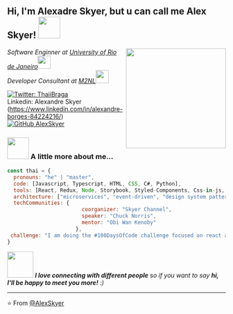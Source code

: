 <h2> Hi, I'm Alexadre Skyer, but u can call me Alex Skyer! <img src="https://media.giphy.com/media/mGcNjsfWAjY5AEZNw6/giphy.gif" width="50"></h2>
<img align='right' src="https://media.giphy.com/media/ieyl9zmCjO4b4t6qoY/giphy.gif" width="230">
<p><em>Software Enginner at <a href="http://www.unb.br">University of Rio de Janeiro</a><img src="https://media.giphy.com/media/fYSnHlufseco8Fh93Z/giphy.gif" width="30"></br>Developer Consultant at <a href="https://www.m2nl.com">M2NL</a><img src="https://media.giphy.com/media/WUlplcMpOCEmTGBtBW/giphy.gif" width="30"> 
</em></p>

[![Twitter: ThaiiBraga](https://img.shields.io/twitter/follow/Alex_Skyer?style=social)](https://twitter.com/Alex_Skyer)
</br>
Linkedin: Alexandre Skyer (https://www.linkedin.com/in/alexandre-borges-84224216/)
</br>
[![GitHub AlexSkyer](https://img.shields.io/github/followers/AlexandreSkyer?label=follow&style=social)](https://github.com/AlexandreSkyer)


### <img src="https://media.giphy.com/media/VgCDAzcKvsR6OM0uWg/giphy.gif" width="50"> A little more about me...  

```javascript
const thai = {
  pronouns: "he" | "master",
  code: [Javascript, Typescript, HTML, CSS, C#, Python],
  tools: [React, Redux, Node, Storybook, Styled-Components, Css-in-js, Docker],
  architecture: ["microservices", "event-driven", "design system pattern"],
  techCommunities: {
                        coorganizer: "Skyer Channel",
                        speaker: "Chuck Norris",
                        mentor: "Obi Wan Kenoby"
                      },
 challenge: "I am doing the #100DaysOfCode challenge focused on react and typescript"
}
```

<img src="https://media.giphy.com/media/LnQjpWaON8nhr21vNW/giphy.gif" width="60"> <em><b>I love connecting with different people</b> so if you want to say <b>hi, I'll be happy to meet you more!</b> :)</em>

---

⭐️ From [@AlexSkyer](https://github.com/AlexandreSkyer)
